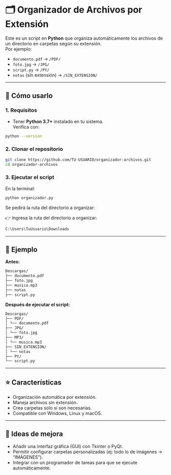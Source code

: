 # 🗂️ Organizador de Archivos por Extensión

Este es un script en **Python** que organiza automáticamente los archivos de un directorio en carpetas según su extensión.  
Por ejemplo:

- `documento.pdf` → `/PDF/`
- `foto.jpg` → `/JPG/`
- `script.py` → `/PY/`
- `notas` (sin extensión) → `/SIN_EXTENSION/`

---

## 🚀 Cómo usarlo

### 1. Requisitos
- Tener **Python 3.7+** instalado en tu sistema.  
  Verifica con:

```bash
python --version
```


### 2. Clonar el repositorio
```bash
git clone https://github.com/TU-USUARIO/organizador-archivos.git
cd organizador-archivos
```


### 3. Ejecutar el script

En la terminal:
```bash
python organizador.py
```


Se pedirá la ruta del directorio a organizar:

👉 Ingresa la ruta del directorio a organizar: 
```bash
C:\Users\TuUsuario\Downloads
```


---

## 📂 Ejemplo

**Antes:**
```bash
Descargas/
├── documento.pdf
├── foto.jpg
├── musica.mp3
├── notas
├── script.py
```


**Después de ejecutar el script:**
```bash
Descargas/
├── PDF/
│ └── documento.pdf
├── JPG/
│ └── foto.jpg
├── MP3/
│ └── musica.mp3
├── SIN_EXTENSION/
│ └── notas
├── PY/
└── script.py
```

---

## ⭐ Características

- Organización automática por extensión.
- Maneja archivos sin extensión.
- Crea carpetas solo si son necesarias.
- Compatible con Windows, Linux y macOS.

---

## 📌 Ideas de mejora

- Añadir una interfaz gráfica (GUI) con Tkinter o PyQt.
- Permitir configurar carpetas personalizadas (ej: todo lo de imágenes → “IMÁGENES”).
- Integrar con un programador de tareas para que se ejecute automáticamente.
